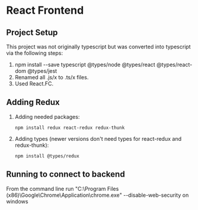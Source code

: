 # React Frontend


## Project Setup

This project was not originally typescript but was converted into typescript via the following steps:

1. npm install --save typescript @types/node @types/react @types/react-dom @types/jest
2. Renamed all .js/x to .ts/x files.
3. Used React.FC.


## Adding Redux

1. Adding needed packages:

    ```
    npm install redux react-redux redux-thunk
    ```

2. Adding types (newer versions don't need types for react-redux and redux-thunk):

    ```
    npm install @types/redux
    ```

## Running to connect to backend

From the command line run "C:\Program Files (x86)\Google\Chrome\Application\chrome.exe" --disable-web-security on windows